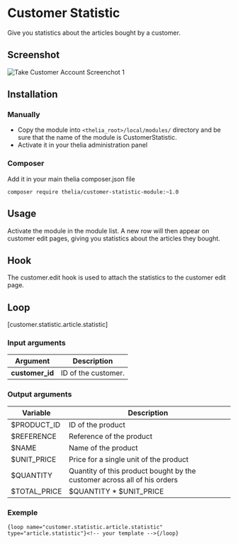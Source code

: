 # Customer Statistic

Give you statistics about the articles bought by a customer.

## Screenshot

![Take Customer Account Screenchot 1](https://github.com/thelia-modules/CustomerStatistic/blob/master/Screenshots/screenshot1.png)

## Installation

### Manually

* Copy the module into ```<thelia_root>/local/modules/``` directory and be sure that the name of the module is CustomerStatistic.
* Activate it in your thelia administration panel

### Composer

Add it in your main thelia composer.json file

```
composer require thelia/customer-statistic-module:~1.0
```

## Usage

Activate the module in the module list. A new row will then appear on customer edit pages,
giving you statistics about the articles they bought.

## Hook

The customer.edit hook is used to attach the statistics to the customer edit page.

## Loop

[customer.statistic.article.statistic]

### Input arguments

|Argument |Description |
|---      |--- |
|**customer_id** | ID of the customer. |

### Output arguments

|Variable   |Description |
|---        |--- |
|$PRODUCT_ID    | ID of the product |
|$REFERENCE    | Reference of the product |
|$NAME    | Name of the product |
|$UNIT_PRICE    | Price for a single unit of the product |
|$QUANTITY    | Quantity of this product bought by the customer across all of his orders |
|$TOTAL_PRICE    | $QUANTITY * $UNIT_PRICE |

### Exemple

```{loop name="customer.statistic.article.statistic" type="article.statistic"}<!-- your template -->{/loop}```
